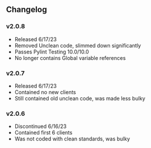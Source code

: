 ## Changelog

### v2.0.8
- Released 6/17/23
- Removed Unclean code, slimmed down significantly
- Passes Pylint Testing 10.0/10.0
- No longer contains Global variable references

### v2.0.7
- Released 6/17/23
- Contained no new clients
- Still contained old unclean code, was made less bulky

### v2.0.6
- Discontinued 6/16/23
- Contained first 6 clients
- Was not coded with clean standards, was bulky